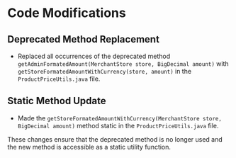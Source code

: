 # Code Modifications

## Deprecated Method Replacement
- Replaced all occurrences of the deprecated method `getAdminFormatedAmount(MerchantStore store, BigDecimal amount)` with `getStoreFormatedAmountWithCurrency(store, amount)` in the `ProductPriceUtils.java` file.

## Static Method Update
- Made the `getStoreFormatedAmountWithCurrency(MerchantStore store, BigDecimal amount)` method static in the `ProductPriceUtils.java` file.

These changes ensure that the deprecated method is no longer used and the new method is accessible as a static utility function.

